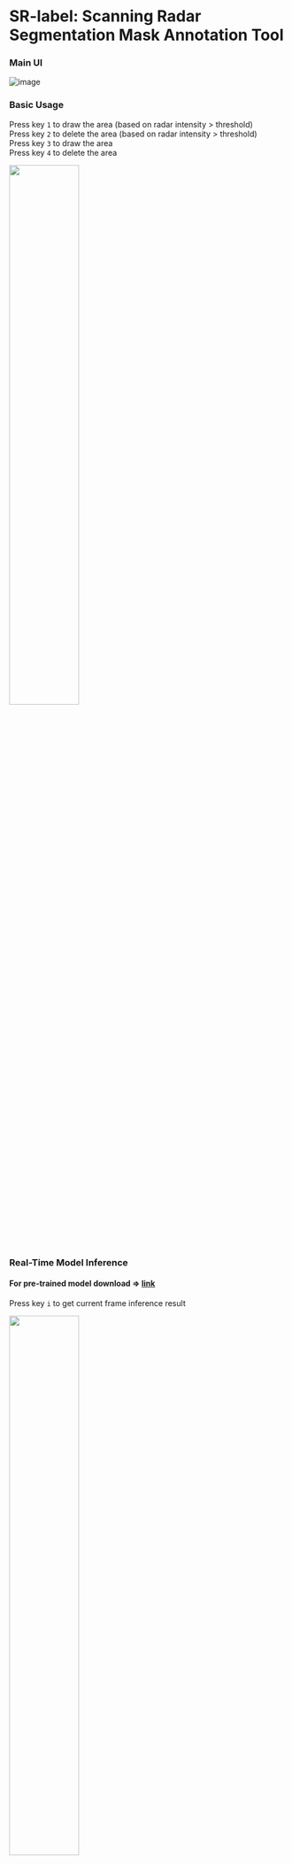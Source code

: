 # SR-label: Scanning Radar Segmentation Mask Annotation Tool
### Main UI
![image](https://user-images.githubusercontent.com/88025855/221499765-f3169973-052f-4936-8eaa-794ac6ab2200.png)

### Basic Usage
Press key `1` to draw the area (based on radar intensity > threshold)  
Press key `2` to delete the area (based on radar intensity > threshold)  
Press key `3` to draw the area  
Press key `4` to delete the area   

<img src="https://user-images.githubusercontent.com/88025855/221505087-0c9a4b02-dec5-425c-af04-5ce5d8d31b5f.gif" width="50%">


### Real-Time Model Inference 
#### For pre-trained model download => [link](https://drive.google.com/drive/folders/1ckcuMkSlD_ojzMHgUACIzJxv1lN4_Dww?usp=sharing)
Press key `i` to get current frame inference result   
 
<img src="https://user-images.githubusercontent.com/88025855/221507300-7bd3ebeb-e9f7-4937-ba86-bceefaa8a1d0.gif" width="50%">

### Shape Completion
Press key `j` to make holes in contours be filled   
<img src="https://user-images.githubusercontent.com/88025855/221515949-c6aba830-3e53-4dab-b955-89442d21ef33.gif" width="50%">


### Lidar PointCloud Reference
<img src="https://user-images.githubusercontent.com/88025855/221510596-8a6fe57a-de76-4104-a327-23caacc71d4b.png" width="50%">

### Multiple Camera Reference 
<img src="https://user-images.githubusercontent.com/88025855/221512675-54bf88c9-6594-425c-b477-96031a3664c2.png" width="50%">



## Features

- Pixel level editing
- Automatic mask fitting
- Mask shape completion
- Multiple camera images checking
- Lidar PointCloud checking


## How to use
To be announced soon



## Reference 
Some codes are from 
https://github.com/ori-mrg/robotcar-dataset-sdk

## LICENSE
This project is licensed under the terms of the Creative Commons Attribution-NonCommercial-ShareAlike 4.0 International License. For the full license, please refer to the LICENSE file.
